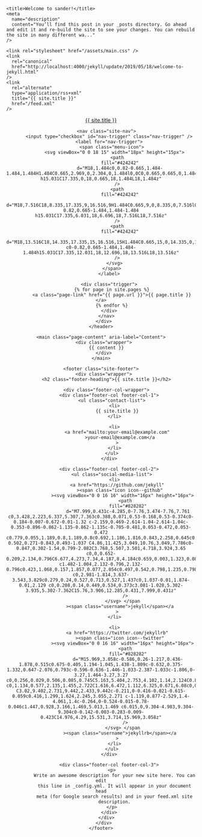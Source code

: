 <!DOCTYPE html>
<html lang="en">
  <head>
    <meta charset="utf-8" />
    <meta http-equiv="X-UA-Compatible" content="IE=edge" />
    <meta name="viewport" content="width=device-width, initial-scale=1" />

    <title>Welcome to sander!</title>
    <meta
      name="description"
      content="You’ll find this post in your _posts directory. Go ahead and edit it and re-build the site to see your changes. You can rebuild the site in many different wa..."
    />

    <link rel="stylesheet" href="/assets/main.css" />
    <link
      rel="canonical"
      href="http://localhost:4000/jekyll/update/2019/05/18/welcome-to-jekyll.html"
    />
    <link
      rel="alternate"
      type="application/rss+xml"
      title="{{ site.title }}"
      href="/feed.xml"
    />
  </head>

  <body>
    <header class="site-header" role="banner">
      <div class="wrapper">
        <a class="site-title" href="/">{{ site.title }}</a>

        <nav class="site-nav">
          <input type="checkbox" id="nav-trigger" class="nav-trigger" />
          <label for="nav-trigger">
            <span class="menu-icon">
              <svg viewBox="0 0 18 15" width="18px" height="15px">
                <path
                  fill="#424242"
                  d="M18,1.484c0,0.82-0.665,1.484-1.484,1.484H1.484C0.665,2.969,0,2.304,0,1.484l0,0C0,0.665,0.665,0,1.484,0 h15.031C17.335,0,18,0.665,18,1.484L18,1.484z"
                />
                <path
                  fill="#424242"
                  d="M18,7.516C18,8.335,17.335,9,16.516,9H1.484C0.665,9,0,8.335,0,7.516l0,0c0-0.82,0.665-1.484,1.484-1.484 h15.031C17.335,6.031,18,6.696,18,7.516L18,7.516z"
                />
                <path
                  fill="#424242"
                  d="M18,13.516C18,14.335,17.335,15,16.516,15H1.484C0.665,15,0,14.335,0,13.516l0,0 c0-0.82,0.665-1.484,1.484-1.484h15.031C17.335,12.031,18,12.696,18,13.516L18,13.516z"
                />
              </svg>
            </span>
          </label>

          <div class="trigger">
            {% for page in site.pages %}
            <a class="page-link" href="{{ page.url }}">{{ page.title }}</a>
            {% endfor %}
          </div>
        </nav>
      </div>
    </header>

    <main class="page-content" aria-label="Content">
      <div class="wrapper">
        {{ content }}
      </div>
    </main>

    <footer class="site-footer">
      <div class="wrapper">
        <h2 class="footer-heading">{{ site.title }}</h2>

        <div class="footer-col-wrapper">
          <div class="footer-col footer-col-1">
            <ul class="contact-list">
              <li>
                {{ site.title }}
              </li>

              <li>
                <a href="mailto:your-email@example.com"
                  >your-email@example.com</a
                >
              </li>
            </ul>
          </div>

          <div class="footer-col footer-col-2">
            <ul class="social-media-list">
              <li>
                <a href="https://github.com/jekyll"
                  ><span class="icon icon--github"
                    ><svg viewBox="0 0 16 16" width="16px" height="16px">
                      <path
                        fill="#828282"
                        d="M7.999,0.431c-4.285,0-7.76,3.474-7.76,7.761 c0,3.428,2.223,6.337,5.307,7.363c0.388,0.071,0.53-0.168,0.53-0.374c0-0.184-0.007-0.672-0.01-1.32 c-2.159,0.469-2.614-1.04-2.614-1.04c-0.353-0.896-0.862-1.135-0.862-1.135c-0.705-0.481,0.053-0.472,0.053-0.472 c0.779,0.055,1.189,0.8,1.189,0.8c0.692,1.186,1.816,0.843,2.258,0.645c0.071-0.502,0.271-0.843,0.493-1.037 C4.86,11.425,3.049,10.76,3.049,7.786c0-0.847,0.302-1.54,0.799-2.082C3.768,5.507,3.501,4.718,3.924,3.65 c0,0,0.652-0.209,2.134,0.796C6.677,4.273,7.34,4.187,8,4.184c0.659,0.003,1.323,0.089,1.943,0.261 c1.482-1.004,2.132-0.796,2.132-0.796c0.423,1.068,0.157,1.857,0.077,2.054c0.497,0.542,0.798,1.235,0.798,2.082 c0,2.981-1.814,3.637-3.543,3.829c0.279,0.24,0.527,0.713,0.527,1.437c0,1.037-0.01,1.874-0.01,2.129 c0,0.208,0.14,0.449,0.534,0.373c3.081-1.028,5.302-3.935,5.302-7.362C15.76,3.906,12.285,0.431,7.999,0.431z"
                      />
                    </svg> </span
                  ><span class="username">jekyll</span></a
                >
              </li>

              <li>
                <a href="https://twitter.com/jekyllrb"
                  ><span class="icon icon--twitter"
                    ><svg viewBox="0 0 16 16" width="16px" height="16px">
                      <path
                        fill="#828282"
                        d="M15.969,3.058c-0.586,0.26-1.217,0.436-1.878,0.515c0.675-0.405,1.194-1.045,1.438-1.809c-0.632,0.375-1.332,0.647-2.076,0.793c-0.596-0.636-1.446-1.033-2.387-1.033c-1.806,0-3.27,1.464-3.27,3.27 c0,0.256,0.029,0.506,0.085,0.745C5.163,5.404,2.753,4.102,1.14,2.124C0.859,2.607,0.698,3.168,0.698,3.767 c0,1.134,0.577,2.135,1.455,2.722C1.616,6.472,1.112,6.325,0.671,6.08c0,0.014,0,0.027,0,0.041c0,1.584,1.127,2.906,2.623,3.206 C3.02,9.402,2.731,9.442,2.433,9.442c-0.211,0-0.416-0.021-0.615-0.059c0.416,1.299,1.624,2.245,3.055,2.271 c-1.119,0.877-2.529,1.4-4.061,1.4c-0.264,0-0.524-0.015-0.78-0.046c1.447,0.928,3.166,1.469,5.013,1.469 c6.015,0,9.304-4.983,9.304-9.304c0-0.142-0.003-0.283-0.009-0.423C14.976,4.29,15.531,3.714,15.969,3.058z"
                      />
                    </svg> </span
                  ><span class="username">jekyllrb</span></a
                >
              </li>
            </ul>
          </div>

          <div class="footer-col footer-col-3">
            <p>
              Write an awesome description for your new site here. You can edit
              this line in _config.yml. It will appear in your document head
              meta (for Google search results) and in your feed.xml site
              description.
            </p>
          </div>
        </div>
      </div>
    </footer>
  </body>
</html>
